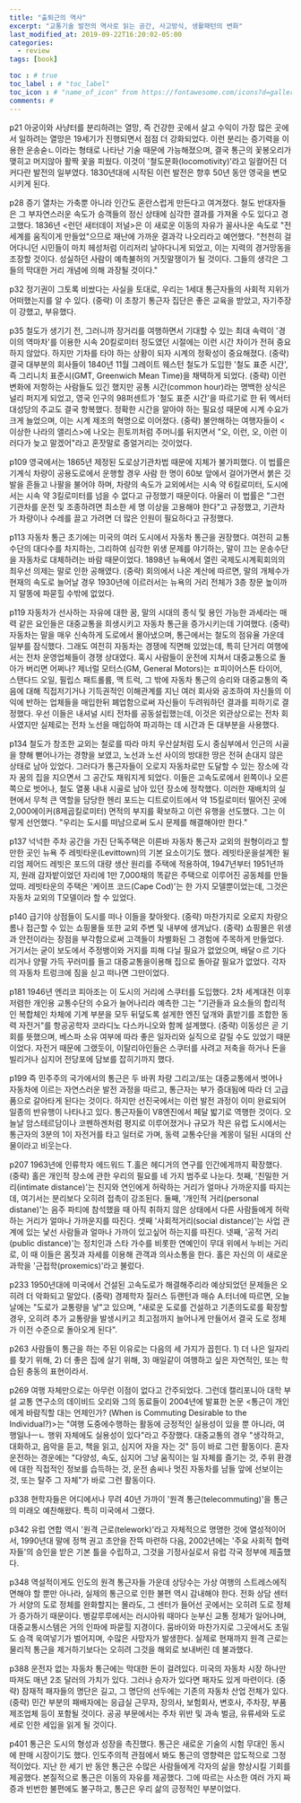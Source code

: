 ```yaml
---
title: "출퇴근의 역사"
excerpt: "교통기술 발전의 역사로 읽는 공간, 사고방식, 생활패턴의 변화"
last_modified_at: 2019-09-22T16:20:02-05:00
categories:
  - review
tags: [book]

toc : # true
toc_label : # "toc_label"
toc_icon : # "name_of_icon" from https://fontawesome.com/icons?d=gallery&s=solid&m=free
comments: #
---
```


p21 아궁이와 사냥터를 분리하려는 열망, 즉 건강한 곳에서 살고 수익이 가장 많은 곳에서 일하려는 열망은 19세기가 진행되면서 점점 더 강화되었다. 이런 분리는 증기력을 이용한 운송숟ㄴ이라는 형태로 나타난 기술 때문에 가능해졌으며, 결국 통근의 꽃봉오리가 맺히고 머지않아 활짝 꽃을 피웠다. 이것이 '철도문화(locomotivity)'라고 일컬어진 더 커다란 발전의 일부였다. 1830년대에 시작된 이런 발전은 향후 50년 동안 영국을 변모시키게 된다.

p28 증기 열차는 가축뿐 아니라 인간도 혼란스럽게 만든다고 여겨졌다. 철도 반대자들은 그 부자연스러운 속도가 승객들의 정신 상태에 심각한 결과를 가져올 수도 있다고 경고했다. 1836년 <런던 새터데이 저널>은 이 새로운 이동의 자유가 꼴사나운 속도로 "전 세계를 움직이게 만들었"으므로 재난에 가까운 결과각 나오리라고 예언했다. "천천히 걸어다니던 시민들이 마치 헤성처럼 이리저리 날아다니게 되었고, 이는 지력의 경거망동을 조장할 것이다. 성실하던 사람이 예측불허의 거짓말쟁이가 될 것이다. 그들의 생각은 그들의 막대한 거리 개념에 의해 과장될 것이다."

p32 정기권이 그토록 비쌌다는 사실을 토대로, 우리는 1세대 통근자들의 사회적 지위가 어떠했는지를 알 수 있다. (중략) 이 초창기 통근자 집단은 좋은 교육을 받았고, 자기주장이 강했고, 부유했다.

p35 철도가 생기기 전, 그러니까 장거리를 여행하면서 기대할 수 있는 최대 속력이 '경이의 역마차'를 이용한 시속 20킬로미터 정도였던 시절에는 이런 시간 차이가 전혀 중요하지 않았다. 하지만 기차를 타야 하는 상황이 되자 시계의 정확성이 중요해졌다.  (중략) 결국 대부분의 회사들이 1840년 11월 그레이트 웨스턴 철도가 도입한 '철도 표준 시간', 즉 그리니치 표준시(GMT, Greenwich Mean Time)을 채택하게 되었다. (중략) 이런 변화에 저항하는 사람들도 있긴 했지만 공통 시간(common hour)라는 명백한 상식은 널리 퍼지게 되었고, 영국 인구의 98퍼센트가 '철도 표준 시간'을 따르기로 한 뒤 엑서터 대성당의 주교도 결국 항복했다. 정확한 시간을 알아야 하는 필요성 때문에 시계 수요가 크게 늘었으며, 이는 시계 제조의 혁명으로 이어졌다. (중략) 불안해하는 여행자들이 <이상한 나라의 앨리스>에 나오는 흰토끼처럼 주머니를 뒤지면서 "오, 이런, 오, 이런 이러다가 늦고 말겠어"라고 혼잣말로 중얼거리는 것이었다.

p109 영국에서는 1865년 제정된 도로상기관차법 때문에 지체가 불가피했다. 이 법률은 기계식 차량이 공용도로에서 운행할 경우 사람 한 명이 60보 앞에서 걸어가면서 붉은 깃발을 흔들고 나팔을 불어야 하며, 차량의 속도가 교외에서는 시속 약 6킬로미터, 도시에서는 시속 약 3킬로미터를 넘을 수 없다고 규정했기 때문이다. 아울러 이 법률은 "그런 기관차를 운전 및 조종하려면 최소한 세 명 이상을 고용해야 한다"고 규정했고, 기관차가 차량이나 수레를 끌고 가려면 더 많은 인원이 필요하다고 규정했다.

p113 자동차 통근 초기에는 미국의 여러 도시에서 자동차 통근을 권장했다. 여전히 교통수단의 대다수를 차지하는, 그리하여 심각한 위생 문제를 야기하는, 말이 끄는 운송수단을 자동차로 대체하려는 바람 때문이었다. 1898년 뉴욕에서 열린 국제도시계획회의의 최우선 의제는 말로 인한 공해였다. (중략) 회의에서 나온 계산에 따르면, 말의 개체수가 현재의 속도로 늘어날 경우 1930년에 이르러서는 뉴욕의 거리 전체가 3층 창문 높이까지 말똥에 파묻힐 수밖에 없었다.

p119 자동차가 선사하는 자유에 대한 꿈, 말의 시대의 종식 및 용인 가능한 과세라는 매력 같은 요인들은 대중교통을 희생시키고 자동차 통근을 증가시키는데 기여했다. (중략) 자동차는 말을 매우 신속하게 도로에서 몰아냈으며, 통근에서는 철도의 점유율 가운데 일부를 잠식했다. 그래도 여전히 자동차는 경쟁에 직면해 있었는데, 특히 단거리 여행에서는 전차 운영업체들이 경쟁 상대였다. 혹시 사람들이 운전에 지쳐서 대중교통으로 돌아가 버리면 어쩌나? 제너럴 모터스(GM, General Motors)는 ㅍ피이어스톤 타이어, 스탠다드 오일, 필립스 패트롤륨, 맥 트럭, 그 밖에 자동차 통근의 승리와 대중교통의 죽음에 대해 직접저기거나 기득권적인 이해관계를 지닌 여러 회사와 공조하여 자신들의 이익에 반하는 업체들을 매입한뒤 폐업함으로써 자신들이 두려워하던 결과를 피하기로 결정했다. 우선 이들은 내셔널 시티 전차를 공동설립했는데, 이것은 외관상으로는 전차 회사였지만 실제로는 전차 노선을 매입하여 파괴하는 데 시간과 돈 대부분을 사용했다.

p134 철도가 창조한 교외는 철로를 따라 마치 우산살처럼 도시 중심부에서 인근의 시골을 향해 뻗어나가는 경향을 보였고, 노선과 노선 사이의 방대한 땅은 전혀 손대지 않은 상태로 남아 있었다. 그러다가 통근자들이 오로지 자동차로만 도달할 수 있는 장소에 각자 꿈의 집을 지으면서 그 공간도 채워지게 되었다. 이들은 고속도로에서 왼쪽이나 오른쪽으로 벗어나, 철도 열풍 내내 시골로 남아 있던 장소에 정착했다. 이러한 재배치의 실현에서 무척 큰 역할을 담당한 헨리 포드는 디트로이트에서 약 15킬로미터 떨어진 곳에 2,000에이커(8제곱킬로미터) 면적의 부지를 확보하고 이런 유행을 선도했다. 그는 이렇게 선언했다. "우리는 도시를 떠남으로써 도시 문제를 해결해야만 한다."

p137 넉넉한 주차 공간을 가진 단독주택은 이른바 자동차 통근자 교외의 원형이라고 할 만한 곳인 뉴욕 주 레빗타운(Levittown)의 기본 요소이기도 했다. 레빗타운을설계한 윌리엄 제어드 레빗은 포드의 대량 생산 원리를 주택에 적용하여, 1947년부터 1951년까지, 원래 감자밭이었던 자리에 1만 7,000채의 똑같은 주택으로 이루어진 공동체를 만들었따. 레빗타운의 주택은 '케이프 코드(Cape Cod)'는 한 가지 모델뿐이었는데, 그것은 자동차 교외의 T모델이라 할 수 있었다.

p140 급기야 상점들이 도시를 떠나 이들을 찾아왓다. (중략) 마찬가지로 오로지 차량으롬나 접근할 수 있는 쇼핑몰들 또한 교외 주변 및 내부에 생겨났다. (중략) 쇼핑몰은 위생과 안전이라는 장점을 부각함으로써 고객들이 차별화된 그 경험에 주목하게 만들었다. 거기서는 굳이 보도에서 주정뱅이와 거지를 피해 다닐 필요가 없었으며, 배달ㅇ르 기다리거나 양팔 가득 꾸러미를 들고 대중교통을이용해 집으로 돌아갈 필요가 없었다. 각자의 자동차 트렁크에 짐을 싣고 떠나면 그만이었다.

p181 1946년 엔리코 피아조는 이 도시의 거리에 스쿠터를 도입했다. 2차 세계대전 이후 저렴한 개인용 교통수단의 수요가 늘어나리라 예측한 그는 "기관들과 요소들의 합리적인 복합체인 차체에 기계 부분을 모두 뒤덮도록 설게한 엔진 덮개와 흙받기를 조합한 동력 자전거"를 항공공학자 코라디노 다스카니오와 함께 설계했다. (중략) 이동성은 곧 기회를 뜻했으며, 베스파 소유 여부에 따라 좋은 일자리와 실직으로 갈릴 수도 있었기 때문이었다. 자전거 때문에 그랬듯이, 이탈리아인들은 스쿠터를 사려고 저축을 하거나 돈을 빌리거나 심지어 전당포에 담보를 잡히기까지 했다.

p199 즉 민주주의 국가에서의 통근은 두 바퀴 차량 그리고/또는 대중교통에서 벗어나 자동차에 이르는 자연스러운 발전 과정을 따르고, 통근자는 부가 증대됨에 따라 더 고급품으로 갈아타게 된다는 것이다. 하지만 선진국에서는 이런 발전 과정이 이미 완료되어 일종의 반유행이 나타나고 있다. 통근자들이 V8엔진에서 페달 밟기로 역행한 것이다. 오늘날 암스테르담이나 코펜하겐처럼 평지로 이루어졌거나 규모가 작은 유럽 도시에서는 통근자의 3분의 1이 자전거를 타고 일터로 가며, 동력 교통수단을 계몽이 덜된 시대의 산물이라고 비웃는다.

p207 1963년에 인류학자 에드워드 T.홀은 헤디거의 연구를 인간에게까지 확장했다. (중략) 홀은 개인적 장소에 관한 우리의 필요를 네 가지 범주로 나눈다. 첫째, '친밀한 거리(intimate distance)'는 친지와 연인에게 허락하는 거리가 얼마나 가까운지를 따지는데, 여기서는 분리보다 오히려 접촉이 강조된다. 둘째, '개인적 거리(personal distane)'는 음주 파티에 참석했을 때 아직 취하지 않은 상태에서 다른 사람들에게 허락하는 거리가 얼마나 가까운지를 따진다. 셋째 '사회적거리(social distance)'는 사업 관계에 있는 낯선 사람들과 얼마나 가까이 있고싶어 하는지를 따진다. 넷째, '공적 거리(public distance)'는 정치인과 스타 가수를 비롯한 연예인이 무대 위에서 누비는 거리로, 이 때 이들은 몸짓과 자세를 이용해 관객과 의사소통을 한다. 홀은 자신의 이 새로운 과학을 '근접학(proxemics)'라고 불렀다.

p233 1950년대에 미국에서 건설된 고속도로가 해결해주리라 예상되었던 문제들은 오히려 더 악화되고 말았다. (중략) 경제학자 질러스 듀랜턴과 매슈 A.터너에 따르면, 오늘날에는 "도로가 교통량을 낳"고 있으며, "새로운 도로를 건설하고 기존의도로를 확장할 경우, 오히려 추가 교통량을 발생시키고 최고점까지 늘어나게 만들어서 결국 도로 정체가 이전 수준으로 돌아오게 된다".

p263 사람들이 통근을 하는 주된 이유로는 다음의 세 가지가 꼽힌다. 1) 더 나은 일자리를 찾기 위해, 2) 더 좋은 집에 살기 위해, 3) 매일같이 여행하고 싶은 자연적인, 또는 학습된 충동의 표현이라서.

p269 여행 자체만으로는 아무런 이점이 없다고 간주되었다. 그런데 캘리포니아 대학 부설 교통 연구소의 데이비드 오리와 그의 동료들이 2004년에 발표한 논문 <통근이 개인에게 바람직할 대는 언제인가? (When is Commuting Desirable to the Individual?)>는 "여행 도중에수행하는 활동에 긍정적인 실용성이 있을 뿐 아니라, 여행일나ㅡㄴ 행위 자체에도 실용성이 있다"라고 주장했다. 대중교통의 경우 "생각하고, 대화하고, 음악을 듣고, 책을 읽고, 심지어 자을 자는 것" 등이 바로 그런 활동이다. 혼자 운전하는 경운에는 "다양성, 속도, 심지어 그냥 움직이는 일 자체를 즐기는 것, 주위 환경에 대한 직접적인 정보를 습득하는 것, 운전 솜씨나 멋진 자동차를 남들 앞에 선보이는 것, 또는 탈주 그 자체"가 바로 그런 활동이다.

p338 현학자들은 어디에서나 무려 40년 가까이 '원격 통근(telecommuting)'을 통근의 미래오 예찬해왔다. 특히 미국에서 그랬다.

p342 유럽 연합 역시 '원격 근로(telework)'라고 자체적으로 명명한 것에 열성적이어서, 1990년대 말에 정책 권고 초안을 잔뜩 마련하 다음, 2002년에는 '주요 사회적 협력자들'의 승인을 받은 기본 틀을 수립하고, 그것을 기정사실로서 유럽 각국 정부에 제출했다.

p348 역설적이게도 인도의 원격 통근자들 가운데 상당수는 가상 여행의 스트레스에직면해야 할 뿐만 아나라, 실제의 통근으로 인한 불편 역시 감내해야 한다. 전화 상담 센터가 서양의 도로 정체를 완화할지는 몰라도, 그 센터가 들어선 곳에서는 오히려 도로 정체가 증가하기 때문이다. 벵갈루루에서는 러시아워 때마다 눈부신 교통 정체가 일어나며, 대중교통시스템은 거의 인파에 파묻힐 지경이다. 뭄바이와 마찬가지로 그곳에서도 초밀도 승객 욱여넣기가 벌어지며, 수많은 사망자가 발생한다. 실제로 현재까지 원격 근로는 물리적 통근을 제거하기보다는 오히려 그것을 해외로 보내버린 데 불과했다.

p388 운전자 없는 자동차 통근에는 막대한 돈이 걸려있다. 미국의 자동차 시장 하나만 따져도 매년 2조 달러의 가치가 있다. 그러나 승자가 있다면 패자도 있게 마련이다. (중략) 잠재적 패자들의 명단은 길고, 그 명단의 선두에는 기존의 자동차 산업 전체가 있다. (중략) 민간 부분의 패배자에는 응급실 근무자, 장의사, 보험회사, 변호사, 주차장, 부품 제조업체 등이 포함될 것이다. 공공 부문에서는 주차 위반 및 과속 벌금, 유류세와 도로세로 인한 세입을 읽게 될 것이다.

p401 통근은 도시의 형성과 성장을 촉진했다. 통근은 새로운 기술의 시험 무대인 동시에 판매 시장이기도 했다. 인도주의적 관점에서 봐도 통근의 영향력은 압도적으로 그정적이었다. 지난 한 세기 반 동안 통근은 수많은 사람들에게 각자의 삶을 향상시킬 기회를 제공했다. 본질적으로 통근은 이동의 자유를 제공했다. 그에 따르는 사소한 여러 가지 짜증과 빈번한 불편에도 불구하고, 통근은 우리 삶의 긍정적인 부분이었다.
